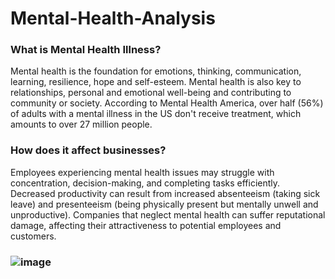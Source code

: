 # Mental-Health-Analysis
### What is Mental Health Illness?
Mental health is the foundation for emotions, thinking, communication, learning, resilience, hope and self-esteem. Mental health is also key to relationships, personal and emotional well-being and contributing to community or society.
According to Mental Health America, over half (56%) of adults with a mental illness in the US don't receive treatment, which amounts to over 27 million people.
### How does it affect businesses?
Employees experiencing mental health issues may struggle with concentration, decision-making, and completing tasks efficiently.
Decreased productivity can result from increased absenteeism (taking sick leave) and presenteeism (being physically present but mentally unwell and unproductive).
Companies that neglect mental health can suffer reputational damage, affecting their attractiveness to potential employees and customers.
### ![image](https://github.com/Caseypatel/Mental-Health-Analysis/assets/96093912/4985286f-22e8-4dcf-9d19-ff91a738f0a7)
